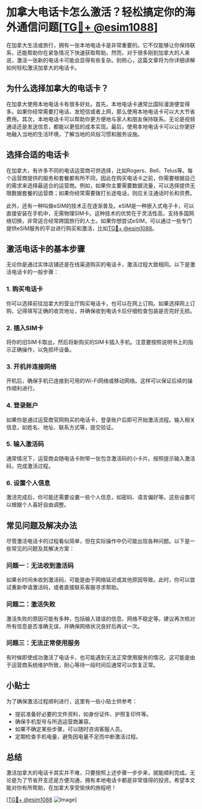# 加拿大电话卡怎么激活？轻松搞定你的海外通信问题[[TG💪+ @esim1088](https://t.me/s/esim1088)]

在加拿大生活或旅行，拥有一张本地电话卡是非常重要的。它不仅能够让你保持联系，还能帮助你在紧急情况下快速获取帮助。然而，对于很多刚到加拿大的人来说，激活一张新的电话卡可能会显得有些复杂。别担心，这篇文章将为你详细讲解如何轻松激活加拿大的电话卡。

## 为什么选择加拿大的电话卡？

在加拿大使用本地电话卡有很多好处。首先，本地电话卡通常比国际漫游便宜得多。如果你经常需要打电话、发短信或者上网，那么使用本地电话卡可以大大节省费用。其次，本地电话卡可以帮助你更方便地与家人和朋友保持联系。无论是视频通话还是发送信息，都能以更低的成本实现。最后，使用本地电话卡可以让你更好地融入当地的生活环境，了解当地的风俗习惯和服务设施。

## 选择合适的电话卡

在加拿大，有许多不同的电话运营商可供选择，比如Rogers、Bell、Telus等。每个运营商提供的服务和套餐都有所不同，因此在购买电话卡之前，你需要根据自己的需求来选择最适合的运营商。例如，如果你主要需要数据流量，可以选择提供无限数据套餐的运营商；如果你经常需要拨打长途电话，则应关注通话时长和资费。

此外，还有一种叫做eSIM的技术正在逐渐普及。eSIM是一种嵌入式电子卡，可以直接安装在手机中，无需物理SIM卡。这种技术的优势在于灵活性高，支持多国网络切换，非常适合经常跨国旅行的人士。如果你想尝试eSIM，可以通过一些专门提供eSIM服务的平台进行购买和激活，比如[TG💪+ @esim1088](https://t.me/s/esim1088)。

## 激活电话卡的基本步骤

无论你是通过实体店铺还是在线渠道购买的电话卡，激活过程大致相同。以下是激活电话卡的一般步骤：

### 1. 购买电话卡

你可以选择前往加拿大的营业厅购买电话卡，也可以在网上订购。如果选择网上订购，记得填写正确的收货地址，并确保收到电话卡后仔细检查包装是否完好无损。

### 2. 插入SIM卡

将你的旧SIM卡取出，然后将新购买的SIM卡插入手机。注意要按照说明书上的指示正确操作，以免损坏设备。

### 3. 开机并连接网络

开机后，确保手机已连接到可用的Wi-Fi网络或移动网络。这样可以保证后续的操作顺利进行。

### 4. 登录账户

如果你是通过运营商官网购买的电话卡，登录账户后即可开始激活流程。输入相关信息，如姓名、地址、联系方式等，提交验证。

### 5. 输入激活码

通常情况下，运营商会随电话卡附带一张包含激活码的小卡片。按照提示输入激活码，完成激活过程。

### 6. 设置个人信息

激活完成后，你可能还需要设置一些个人信息，如密码、语言偏好等。这些设置可以根据个人喜好自由调整。

## 常见问题及解决办法

尽管激活电话卡的过程看似简单，但在实际操作中仍可能出现各种问题。以下是一些常见的问题及其解决方案：

### 问题一：无法收到激活码

如果长时间未收到激活码，可能是由于网络延迟或其他原因导致。此时，你可以尝试重新申请激活码，或者直接联系客服寻求帮助。

### 问题二：激活失败

激活失败的原因可能有多种，包括输入错误的信息、网络不稳定等。建议再次核对所有信息是否准确无误，并确保网络状况良好后再试一次。

### 问题三：无法正常使用服务

有时候即使成功激活了电话卡，也可能遇到无法正常使用服务的情况。这可能是由于运营商系统维护所致，耐心等待一段时间后通常可以恢复正常。

## 小贴士

为了确保激活过程顺利进行，这里有一些小贴士供参考：

- 提前准备好必要的文件资料，如身份证件、护照复印件等。
- 确保手机型号与所选运营商兼容。
- 如果不确定某些步骤，可以随时咨询客服人员。
- 定期检查手机电量，避免因电量不足而中断激活过程。

## 总结

激活加拿大的电话卡其实并不难，只要按照上述步骤一步步来，就能顺利完成。无论是为了节省开支还是方便沟通，拥有本地电话卡都是非常值得的投资。希望本文能对你有所帮助，在加拿大享受愉快的旅程吧！

[[TG💪+ @esim1088](https://t.me/s/esim1088) ![Image](https://i.postimg.cc/4NQfJmqS/Snipaste-2025-05-13-00-14-12.png)]